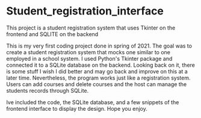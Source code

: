 # Student_registration_interface
This project is a student registration system that uses Tkinter on the frontend and SQLITE on the backend

This is my very first coding project done in spring of 2021. 
The goal was to create a student registration system that mocks one similar to one employed in a school system. I used Python's Tkinter package and connected
it to a SQLite database on the backend. Looking back on it, there is some stuff I wish I did better and may go back and improve on this at a later time. Nevertheless,
the program works just like a registration system. Users can add courses and delete courses and the host can manage the students records through SQLite. 

Ive included the code, the SQLite database, and a few snippets of the frontend interface to display the design. Hope you enjoy.
